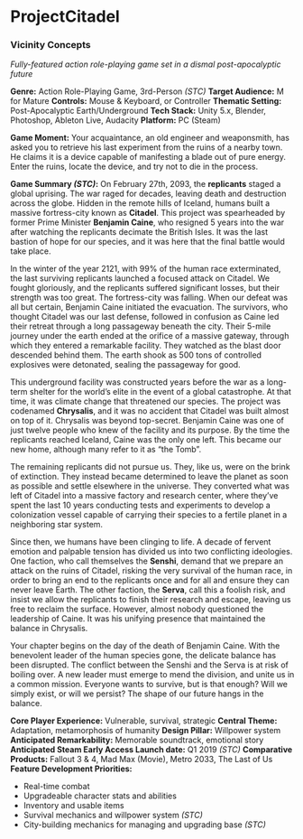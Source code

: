 # ProjectCitadel
### Vicinity Concepts
*Fully-featured action role-playing game set in a dismal post-apocalyptic future*

**Genre:** Action Role-Playing Game, 3rd-Person *(STC)*
**Target Audience:** M for Mature
**Controls:** Mouse & Keyboard, or Controller
**Thematic Setting:** Post-Apocalyptic Earth/Underground
**Tech Stack:** Unity 5.x, Blender, Photoshop, Ableton Live, Audacity
**Platform:** PC (Steam)

**Game Moment:** Your acquaintance, an old engineer and weaponsmith, has asked you to retrieve his last experiment from the ruins of a nearby town. He claims it is a device capable of manifesting a blade out of pure energy. Enter the ruins, locate the device, and try not to die in the process.

**Game Summary *(STC)*:** On February 27th, 2093, the **replicants** staged a global uprising. The war raged for decades, leaving death and destruction across the globe. Hidden in the remote hills of Iceland, humans built a massive fortress-city known as **Citadel**. This project was spearheaded by former Prime Minister **Benjamin Caine**, who resigned 5 years into the war after watching the replicants decimate the British Isles. It was the last bastion of hope for our species, and it was here that the final battle would take place.

In the winter of the year 2121, with 99% of the human race exterminated, the last surviving replicants launched a focused attack on Citadel. We fought gloriously, and the replicants suffered significant losses, but their strength was too great. The fortress-city was falling. When our defeat was all but certain, Benjamin Caine initiated the evacuation. The survivors, who thought Citadel was our last defense, followed in confusion as Caine led their retreat through a long passageway beneath the city. Their 5-mile journey under the earth ended at the orifice of a massive gateway, through which they entered a remarkable facility. They watched as the blast door descended behind them. The earth shook as 500 tons of controlled explosives were detonated, sealing the passageway for good.

This underground facility was constructed years before the war as a long-term shelter for the world’s elite in the event of a global catastrophe. At that time, it was climate change that threatened our species. The project was codenamed **Chrysalis**, and it was no accident that Citadel was built almost on top of it. Chrysalis was beyond top-secret. Benjamin Caine was one of just twelve people who knew of the facility and its purpose. By the time the replicants reached Iceland, Caine was the only one left. This became our new home, although many refer to it as “the Tomb”.

The remaining replicants did not pursue us. They, like us, were on the brink of extinction. They instead became determined to leave the planet as soon as possible and settle elsewhere in the universe. They converted what was left of Citadel into a massive factory and research center, where they’ve spent the last 10 years conducting tests and experiments to develop a colonization vessel capable of carrying their species to a fertile planet in a neighboring star system.

Since then, we humans have been clinging to life. A decade of fervent emotion and palpable tension has divided us into two conflicting ideologies. One faction, who call themselves the **Senshi**, demand that we prepare an attack on the ruins of Citadel, risking the very survival of the human race, in order to bring an end to the replicants once and for all and ensure they can never leave Earth. The other faction, the **Serva**, call this a foolish risk, and insist we allow the replicants to finish their research and escape, leaving us free to reclaim the surface. However, almost nobody questioned the leadership of Caine. It was his unifying presence that maintained the balance in Chrysalis.

Your chapter begins on the day of the death of Benjamin Caine. With the benevolent leader of the human species gone, the delicate balance has been disrupted. The conflict between the Senshi and the Serva is at risk of boiling over. A new leader must emerge to mend the division, and unite us in a common mission. Everyone wants to survive, but is that enough? Will we simply exist, or will we persist? The shape of our future hangs in the balance.

**Core Player Experience:** Vulnerable, survival, strategic
**Central Theme:** Adaptation, metamorphosis of humanity
**Design Pillar:** Willpower system
**Anticipated Remarkability:** Memorable soundtrack, emotional story
**Anticipated Steam Early Access Launch date:** Q1 2019 *(STC)*
**Comparative Products:** Fallout 3 & 4, Mad Max (Movie), Metro 2033, The Last of Us
**Feature Development Priorities:**
* Real-time combat
* Upgradeable character stats and abilities
* Inventory and usable items
* Survival mechanics and willpower system *(STC)*
* City-building mechanics for managing and upgrading base *(STC)*

